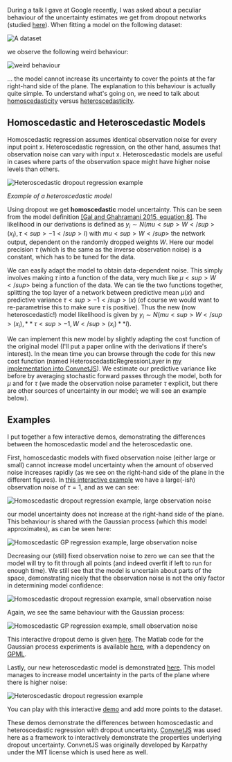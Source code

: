 During a talk I gave at Google recently, I was asked about a peculiar behaviour of the uncertainty estimates we get from dropout networks (studied [here](http://mlg.eng.cam.ac.uk/yarin/blog_3d801aa532c1ce.html)). When fitting a model on the following dataset:

![A dataset](images/data.png)

we observe the following weird behaviour:

![weird behaviour](images/homoscedastic_dropout_reg_large_observation_noise.png)

... the model cannot increase its uncertainty to cover the points at the far right-hand side of the plane. The explanation to this behaviour is actually quite simple. To understand what's going on, we need to talk about [homoscedasticity](https://en.wikipedia.org/wiki/Homoscedasticity) versus [heteroscedasticity](https://en.wikipedia.org/wiki/Heteroscedasticity).

## Homoscedastic and Heteroscedastic Models

Homoscedastic regression assumes identical observation noise for every input point x. Heteroscedastic regression, on the other hand, assumes that observation noise can vary with input x. Heteroscedastic models are useful in cases where parts of the observation space might have higher noise levels than others.

![Heteroscedastic dropout regression example](images/heteroscedastic_dropout_reg.png)

*Example of a heteroscedastic model*

Using dropout we get **homoscedastic** model uncertainty. This can be seen from the model definition [[Gal and Ghahramani 2015, equation 8]](http://arxiv.org/abs/1506.02157). The likelihood in our derivations is defined as $y_i \sim N(mu<sup>W</sup>(x_i), \tau<sup>-1</sup> I)$ with $mu<sup>W</sup>$ the network output, dependent on the randomly dropped weights $W$. Here our model precision $\tau$ (which is the same as the inverse observation noise) is a constant, which has to be tuned for the data.

We can easily adapt the model to obtain data-dependent noise. This simply involves making $\tau$ into a function of the data, very much like $\mu<sup>W</sup>$ being a function of the data. We can tie the two functions together, splitting the top layer of a network between predictive mean $\mu(x)$ and predictive variance $\tau<sup>-1</sup>(x)$ (of course we would want to re-parametrise this to make sure $\tau$ is positive). Thus the new (now heteroscedastic!) model likelihood is given by $y_i \sim N(mu<sup>W</sup>(x_i), **\tau<sup>-1,W</sup>(x_i)** I)$.

We can implement this new model by slightly adapting the cost function of the original model (I'll put a paper online with the derivations if there's interest). In the mean time you can browse through the code for this new cost function (named HeteroscedasticRegressionLayer in [my implementation into ConvnetJS](convnetjs/convnet_heteroscedastic.js)). We estimate our predictive variance like before by averaging stochastic forward passes through the model, both for $\mu$ and for $\tau$ (we made the observation noise parameter $\tau$ explicit, but there are other sources of uncertainty in our model; we will see an example below). 

## Examples

I put together a few interactive demos, demonstrating the differences between the homoscedastic model and the heteroscedastic one.

First, homoscedastic models with fixed observation noise (either large or small) cannot increase model uncertainty when the amount of observed noise increases rapidly (as we see on the right-hand side of the plane in the different figures). In [this interactive example](http://htmlpreview.github.io/?https://github.com/yaringal/HeteroscedasticDropoutUncertainty/blob/master/demos/homoscedastic_dropout_reg_large_observation_noise.html) we have a large(-ish) observation noise of $\tau=1$, and as we can see:

![Homoscedastic dropout regression example, large observation noise](images/homoscedastic_dropout_reg_large_observation_noise.png)

our model uncertainty does not increase at the right-hand side of the plane. This behaviour is shared with the Gaussian process (which this model approximates), as can be seen here:

![Homoscedastic GP regression example, large observation noise](images/homoscedastic_GP_reg_large_observation_noise.png)

Decreasing our (still) fixed observation noise to zero we can see that the model will try to fit through all points (and indeed overfit if left to run for enough time). We still see that the model is uncertain about parts of the space, demonstrating nicely that the observation noise is not the only factor in determining model confidence:

![Homoscedastic dropout regression example, small observation noise](images/homoscedastic_dropout_reg_small_observation_noise.png)

Again, we see the same behaviour with the Gaussian process:

![Homoscedastic GP regression example, small observation noise](images/homoscedastic_GP_reg_small_observation_noise.png)

This interactive dropout demo is given [here](http://htmlpreview.github.io/?https://github.com/yaringal/HeteroscedasticDropoutUncertainty/blob/master/demos/homoscedastic_dropout_reg_small_observation_noise.html). The Matlab code for the Gaussian process experiments is available [here](homoscedastic_GP_reg.m), with a dependency on [GPML](http://www.gaussianprocess.org/gpml/code/matlab/doc/).

Lastly, our new heteroscedastic model is demonstrated [here](http://htmlpreview.github.io/?https://github.com/yaringal/HeteroscedasticDropoutUncertainty/blob/master/demos/heteroscedastic_dropout_reg.html). This model manages to increase model uncertainty in the parts of the plane where there is higher noise:

![Heteroscedastic dropout regression example](images/heteroscedastic_dropout_reg.png)

You can play with this interactive [demo](http://htmlpreview.github.io/?https://github.com/yaringal/HeteroscedasticDropoutUncertainty/blob/master/demos/heteroscedastic_dropout_reg.html) and add more points to the dataset.

These demos demonstrate the differences between homoscedastic and heteroscedastic regression with dropout uncertainty. [ConvnetJS](http://cs.stanford.edu/people/karpathy/convnetjs/) was used here as a framework to interactively demonstrate the properties underlying dropout uncertainty. ConvnetJS was originally developed by Karpathy under the MIT license which is used here as well. 


